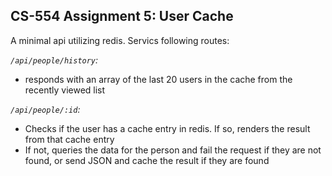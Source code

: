 ## CS-554 Assignment 5:  User Cache 

A minimal api utilizing redis. Servics following routes:

*`/api/people/history`:*
- responds with an array of the last 20 users in the cache from the recently viewed list

*`/api/people/:id`:*
- Checks if the user has a cache entry in redis. If so, renders the result from that cache entry
-  If not, queries the data for the person and fail the request if they are not found, or send JSON and cache the result if they are found
